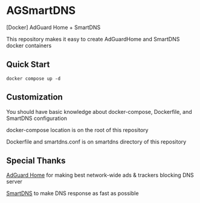 # AGSmartDNS
[Docker] AdGuard Home + SmartDNS

This repository makes it easy to create AdGuardHome and SmartDNS docker containers

## Quick Start

```shell
docker compose up -d
```

## Customization
You should have basic knowledge about docker-compose, Dockerfile, and SmartDNS configuration

docker-compose location is on the root of this repository

Dockerfile and smartdns.conf is on smartdns directory of this repository

## Special Thanks
[AdGuard Home](https://github.com/AdguardTeam/AdGuardHome) for making best network-wide ads & trackers blocking DNS server

[SmartDNS](https://github.com/pymumu/smartdns) to make DNS response as fast as possible

